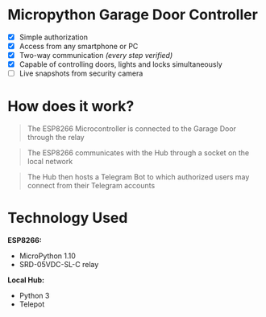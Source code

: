 # Micropython Garage Door Controller

 - [x] Simple authorization
 - [x] Access from any smartphone or PC
 - [x] Two-way communication *(every step verified)*
 - [x] Capable of controlling doors, lights and locks simultaneously
 - [ ] Live snapshots from security camera

# How does it work?

> The ESP8266 Microcontroller is connected to the Garage Door through the relay
 
> The ESP8266 communicates with the Hub through a socket on the local network

> The Hub then hosts a Telegram Bot to which authorized users may connect from their Telegram accounts



# Technology Used


**ESP8266:**
 - MicroPython 1.10
 - SRD-05VDC-SL-C relay
 
**Local Hub:**
 - Python 3
 - Telepot